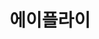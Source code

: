 ---
id: 23
title: 에이플라이
caption: 장기렌트/오토리스 비교견적 플랫폼
url: https://afly.co.kr/
category: Car
device: PC, Mobile
---
